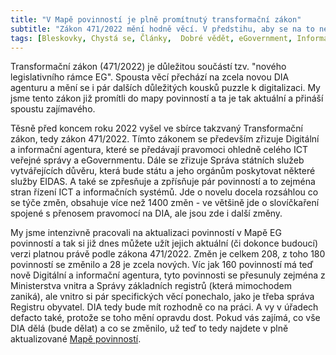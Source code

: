```yaml
---
title: "V Mapě povinností je plně promítnutý transformační zákon"
subtitle: "Zákon 471/2022 mění hodně věcí. V předstihu, aby se na to nejen úřady stihly připravit, jsme aktualizovali Mapu EG povinností podle tohoto klíčového zákona."
tags: [Bleskovky, Chystá se, Články,  Dobré vědět, eGovernment, Informace, Naše práce, Nepřehlédněte, Povinnosti, Projekt Mapa povinností, ]
---
```






Transformační zákon (471/2022) je důležitou součástí tzv. "nového legislativního rámce EG". Spousta věcí přechází na zcela novou DIA agenturu a mění se i pár dalších důležitých kousků puzzle k digitalizaci. My jsme tento zákon již promítli do mapy povinností a ta je tak aktuální a přináší spoustu zajímavého.



Těsně před koncem roku 2022 vyšel ve sbírce takzvaný Transformační zákon, tedy zákon 471/2022. Tímto zákonem se především zřizuje Digitální a informační agentura, které se předávají pravomoci ohledně celého ICT veřejné správy a eGovernmentu. Dále se zřizuje Správa státních služeb vytvářejících důvěru, která bude státu a jeho orgánům poskytovat některé služby EIDAS. A také se zpřesňuje a zpřísňuje pár povinností a to zejména stran řízení ICT a informačních systémů. Jde o novelu docela rozsáhlou co se týče změn, obsahuje více než 1400 změn - ve většině jde o slovíčkaření spojené s přenosem pravomocí na DIA, ale jsou zde i další změny.

My jsme intenzivně pracovali na aktualizaci povinností v Mapě EG povinností a tak si již dnes můžete užít jejich aktuální (či dokonce budoucí) verzi platnou právě podle zákona 471/2022. Změn je celkem 208, z toho 180 povinností se změnilo a 28 je zcela nových. Víc jak 160 povinností má teď nově Digitální a informační agentura, tyto povinnosti se přesunuly zejména z Ministerstva vnitra a Správy základních registrů (která mimochodem zaniká), ale vnitro si pár specifických věcí ponechalo, jako je třeba správa Registru obyvatel. DIA tedy bude mít rozhodně co na práci.
A vy v úřadech defacto také, protože se toho mění opravdu dost. Pokud vás zajímá, co vše DIA dělá (bude dělat) a co se změnilo, už teď to tedy najdete v plně aktualizované [Mapě povinností](https://egdilna.cz/mapapovinnosti).
